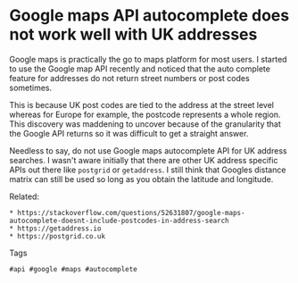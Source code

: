 # Google maps API autocomplete does not work well with UK addresses
Google maps is practically the go to maps platform for most users. I
started to use the Google map API recently and noticed that the auto
complete feature for addresses do not return street numbers or post
codes sometimes.

This is because UK post codes are tied to the address at the street
level whereas for Europe for example, the postcode represents a whole
region. This discovery was maddening to uncover because of the
granularity that the Google API returns so it was difficult to get a
straight answer.

Needless to say, do not use Google maps autocomplete API for UK address searches. 
I wasn't aware initially that there are other UK address specific APIs out
there like `postgrid` or `getaddress`. I still think that Googles
distance matrix can still be used so long as you obtain the latitude and
longitude.

Related:

    * https://stackoverflow.com/questions/52631807/google-maps-autocomplete-doesnt-include-postcodes-in-address-search
    * https://getaddress.io
    * https://postgrid.co.uk

Tags

    #api #google #maps #autocomplete

